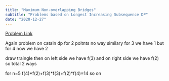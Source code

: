 ```yaml
---
title: "Maximum Non-overlapping Bridges"
subtitle: "Problems based on Longest Increasing Subsequence DP"
date: "2020-12-27"
---
```


[Problem Link]("https://www.pepcoding.com/resources/data-structures-and-algorithms-in-java-levelup/dynamic-programming/number-of-ways-of-triangulation-official/ojquestion)

Again problem on cataln dp   for 2 poitnts no way similary for 3 we have 1 but for 4 now we have 2 

draw traingle then on left side we have f(3) and on right side we have f(2) so total 2 ways

for n=5  f(4)*f(2)+f(3)*f(3)+f(2)*f(4)=14 so on